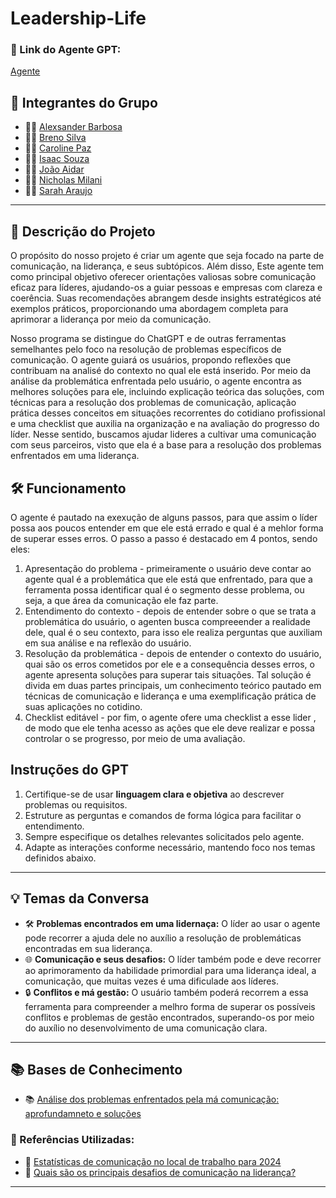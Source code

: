 # Leadership-Life

### **🔗 Link do Agente GPT:**  
[Agente](https://chatgpt.com/g/g-679af299850481918a86a8b40bf9f0bd-talkmate)

## **👥 Integrantes do Grupo**  
- 🧑‍💻 [Alexsander Barbosa](https://github.com/Alex-Silva2004)  
- 🧑‍💻 [Breno Silva](https://github.com/brenofgsilva)  
- 👩‍💻 [Caroline Paz](https://github.com/Carolmpaz)  
- 🧑‍💻 [Isaac Souza](https://gitHub.com/IsaacSOuzaSanTOS)  
- 🧑‍💻 [João Aidar](https://gitHub.com/joaoaidar)  
- 🧑‍💻 [Nicholas Milani](https://github.com/nicholasmillani)  
- 👩‍💻 [Sarah Araujo](https://gitHub.com/SarahAraujoDuarte)  

---

## **📄 Descrição do Projeto**  
 <p>O propósito do nosso projeto é criar um agente que seja focado na parte de comunicação, na liderança, e seus subtópicos. Além disso, Este agente tem como principal objetivo oferecer orientações valiosas sobre comunicação eficaz para líderes, ajudando-os a guiar pessoas e empresas com clareza e coerência. Suas recomendações abrangem desde insights estratégicos até exemplos práticos, proporcionando uma abordagem completa para aprimorar a liderança por meio da comunicação.<p>
 <p>Nosso programa se distingue do ChatGPT e de outras ferramentas semelhantes pelo foco na resolução de problemas específicos de comunicação. O agente guiará os usuários, propondo reflexões que contribuam na analisé do contexto no qual ele está inserido. Por meio da análise da problemática enfrentada pelo usuário, o agente encontra as melhores soluções para ele, incluindo explicação teórica das soluções, com técnicas para a resolução dos problemas de comunicação, aplicação prática desses conceitos em situações recorrentes do cotidiano profissional e uma checklist que auxilia na organização e na avaliação do progresso do líder. Nesse sentido, buscamos ajudar lideres a cultivar uma comunicação com seus parceiros, visto que ela é a base para a resolução dos problemas enfrentados em uma liderança.</p>

## **🛠️ Funcionamento**  
<p>O agente é pautado na exexução de alguns passos, para que assim o líder possa aos poucos entender em que ele está errado e qual é a mehlor forma de superar esses erros. 
O passo a passo é destacado em 4 pontos, sendo eles: </p>
 
1. Apresentação do problema - primeiramente o usuário deve contar ao agente qual é a problemática que ele está que enfrentado, para que a ferramenta possa identificar qual é o segmento desse problema, ou seja, a que área da comunicação ele faz parte.
2. Entendimento do contexto - depois de entender sobre o que se trata a problemática do usuário, o agenten busca compreeender a realidade dele, qual é o seu contexto, para isso ele realiza perguntas que auxiliam em sua análise e na reflexão do usuário. 
3. Resolução da problemática - depois de entender o contexto do usuário, quai são os erros cometidos por ele e a consequência desses erros, o agente apresenta soluções para superar tais situações. Tal solução é divida em duas partes principais, um conhecimento teórico pautado em técnicas de comunicação e liderança e uma exemplificação prática de suas aplicações no cotidino.
4. Checklist editável - por fim, o agente ofere uma checklist a esse lider , de modo que ele tenha acesso as ações que ele deve realizar e possa controlar o se progresso, por meio de uma avaliação.

## **Instruções do GPT** 
1. Certifique-se de usar **linguagem clara e objetiva** ao descrever problemas ou requisitos.  
2. Estruture as perguntas e comandos de forma lógica para facilitar o entendimento.  
3. Sempre especifique os detalhes relevantes solicitados pelo agente.  
4. Adapte as interações conforme necessário, mantendo foco nos temas definidos abaixo.  
---
## **💡 Temas da Conversa** 
- 🛠️ **Problemas encontrados em uma lidernaça:** O líder ao usar o agente pode recorrer a ajuda dele no auxílio a resolução de problemáticas encontradas em sua liderança.
- 🌐 **Comunicação e seus desafios:** O líder também pode e deve recorrer ao aprimoramento da habilidade primordial para uma liderança ideal, a comunicação, que muitas vezes é uma dificulade aos líderes.
- 🔒 **Conflitos e má gestão:** O usuário também poderá recorrem a essa ferramenta para compreender a melhro forma de superar os possíveis conflitos e problemas de gestão encontrados, superando-os por meio do auxílio no desenvolvimento de uma comunicação clara.



---

## **📚 Bases de Conhecimento**  
- 📚 [Análise dos problemas enfrentados pela má comunicação: aprofundamneto e soluções]()

### **📖 Referências Utilizadas:**  
- 🔗 [Estatísticas de comunicação no local de trabalho para 2024](https://pumble.com/learn/pt/communication/communication-statistics/#:~:text=43%25%20deles%20afirmam%20que%20a,impacto%20financeiro%20da%20m%C3%A1%20comunica%C3%A7%C3%A3o)  
- 🔗 [Quais são os principais desafios de comunicação na liderança? ](https://www.alura.com.br/empresas/artigos/quais-sao-os-principais-desafios-de-comunicacao-na-lideranca?srsltid=AfmBOoqVV2iadXq788_jljRSj5yjcNZvgqgk8CcmuepSmUpcX7-SyGfh)  
 

---
